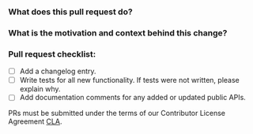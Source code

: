 ### What does this pull request do?



### What is the motivation and context behind this change?



### Pull request checklist:
 - [ ] Add a changelog entry.
 - [ ] Write tests for all new functionality. If tests were not written, please explain why.
 - [ ] Add documentation comments for any added or updated public APIs.

PRs must be submitted under the terms of our Contributor License Agreement [CLA](../CONTRIBUTING.md#contributor-license-agreement).
